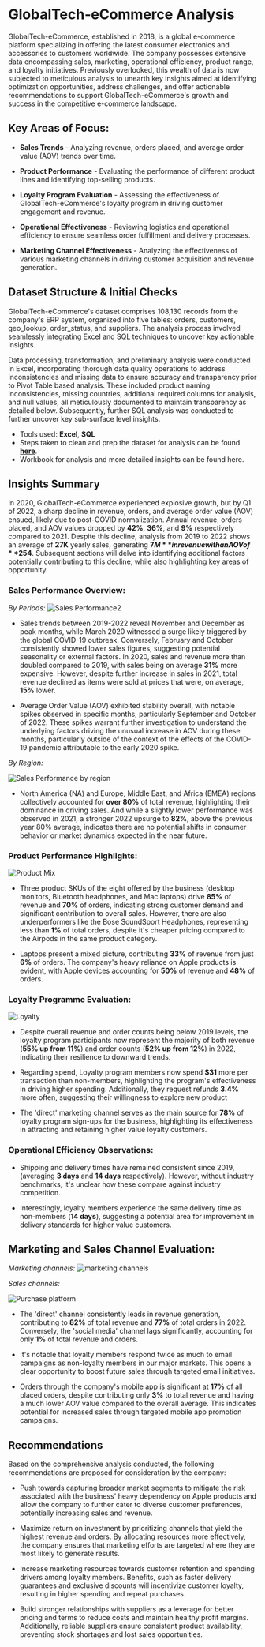 # GlobalTech-eCommerce Analysis


GlobalTech-eCommerce, established in 2018, is a global e-commerce platform specializing in offering the latest consumer electronics and accessories to customers worldwide. The company possesses extensive data encompassing sales, marketing, operational efficiency, product range, and loyalty initiatives. Previously overlooked, this wealth of data is now subjected to meticulous analysis to unearth key insights aimed at identifying optimization opportunities, address challenges, and offer actionable recommendations to support GlobalTech-eCommerce's growth and success in the competitive e-commerce landscape.

## Key Areas of Focus:
* **Sales Trends** - Analyzing revenue, orders placed, and average order value (AOV) trends over time.

* **Product Performance** - Evaluating the performance of different product lines and identifying
top-selling products.

* **Loyalty Program Evaluation** - Assessing the effectiveness of GlobalTech-eCommerce's loyalty program
in driving customer engagement and revenue.

* **Operational Effectiveness** - Reviewing logistics and operational efficiency to ensure seamless order
fulfillment and delivery processes.

* **Marketing Channel Effectiveness** - Analyzing the effectiveness of various marketing channels in
driving customer acquisition and revenue generation.


## Dataset Structure & Initial Checks
GlobalTech-eCommerce's dataset comprises 108,130 records from the company's ERP system, organized into five tables: orders, customers, geo_lookup, order_status, and suppliers. The analysis process involved seamlessly integrating Excel and SQL techniques to uncover key actionable insights.

Data processing, transformation, and preliminary analysis were conducted in Excel, incorporating thorough data quality operations to address inconsistencies and missing data to ensure accuracy and transparency prior to Pivot Table based analysis. These included product naming inconsistencies, missing countries, additional required columns for analysis, and null values, all meticulously documented to maintain transparency as detailed below. Subsequently, further SQL analysis was conducted to further uncover key sub-surface level insights.

* Tools used: **Excel**, **SQL**
* Steps taken to clean and prep the dataset for analysis can be found **[here](https://github.com/lawalhassantaiwo/GlobalTech-eCommerce-Analysis/blob/main/Issue%20Log%20Documentation.pdf)**.
* Workbook for analysis and more detailed insights can be found here.

## Insights Summary
In 2020, GlobalTech-eCommerce experienced explosive growth, but by Q1 of 2022, a sharp decline in revenue, orders, and average order value (AOV) ensued, likely due to post-COVID normalization. Annual revenue, orders placed, and AOV values dropped by **42%**, **36%**, and **9%** respectively compared to 2021. Despite this decline, analysis from 2019 to 2022 shows an average of **27K** yearly sales, generating **$7M** in revenue with an AOV of **$254**. Subsequent sections will delve into identifying additional factors potentially contributing to this decline, while also highlighting key areas of opportunity.

### Sales Performance Overview:

_By Periods:_
![Sales Performance2](https://github.com/lawalhassantaiwo/GlobalTech-eCommerce/assets/144157868/03e4f6ca-fbf6-42b2-b283-a88aeb4deec8)

* Sales trends between 2019-2022 reveal November and December as peak months, while March 2020 witnessed a surge likely triggered by the global COVID-19 outbreak. Conversely, February and October consistently showed lower sales figures, suggesting potential seasonality or external factors. In 2020, sales and revenue more than doubled compared to 2019, with sales being on average **31%** more expensive. However, despite further increase in sales in 2021, total revenue declined as items were sold at prices that were, on average, **15%** lower.

* Average Order Value (AOV) exhibited stability overall, with notable spikes observed in specific months, particularly September and October of 2022. These spikes warrant further investigation to understand the underlying factors driving the unusual increase in AOV during these months, particularly outside of the context of the effects of the COVID-19 pandemic attributable to the early 2020 spike.

_By Region:_

![Sales Performance by region](https://github.com/lawalhassantaiwo/GlobalTech-eCommerce/assets/144157868/aade84c5-45b2-4810-a0b8-01f2ba84cc88)

* North America (NA) and Europe, Middle East, and Africa (EMEA) regions collectively accounted for **over 80%** of total revenue, highlighting their dominance in driving sales. And while a slightly lower performance was observed in 2021, a stronger 2022 upsurge to **82%**, above the previous year 80% average, indicates there are no potential shifts in consumer behavior or market dynamics expected in the near future.

### Product Performance Highlights:

![Product Mix](https://github.com/lawalhassantaiwo/GlobalTech-eCommerce/assets/144157868/960d2dc6-03a1-488f-8e56-51f0b1ab9bbe)

* Three product SKUs of the eight offered by the business (desktop monitors, Bluetooth headphones, and Mac laptops) drive **85%** of revenue and **70%** of orders, indicating strong customer demand and significant contribution to overall sales. However, there are also underperformers like the Bose SoundSport Headphones, representing less than **1%** of total orders, despite it's cheaper pricing compared to the Airpods in the same product category.

* Laptops present a mixed picture, contributing **33%** of revenue from just **6%** of orders. The company's heavy reliance on Apple products is evident, with Apple devices accounting for **50%** of revenue and **48%** of orders.

### Loyalty Programme Evaluation:

![Loyalty](https://github.com/lawalhassantaiwo/GlobalTech-eCommerce/assets/144157868/9a4ca1fd-16a8-4c17-b39a-61cc6adf392c)
  
* Despite overall revenue and order counts being below 2019 levels, the loyalty program participants now represent the majority of both revenue (**55% up from 11%**) and order counts (**52% up from 12%**) in 2022, indicating their resilience to downward trends.

* Regarding spend, Loyalty program members now spend **$31** more per transaction than non-members, highlighting the program's effectiveness in driving higher spending. Additionally, they request refunds **3.4%** more often, suggesting their willingness to explore new product

* The 'direct' marketing channel serves as the main source for **78%** of loyalty program sign-ups for the business, highlighting its effectiveness in attracting and retaining higher value loyalty customers.

### Operational Efficiency Observations:
* Shipping and delivery times have remained consistent since 2019, (averaging **3 days** and **14 days** respectively). However, without industry benchmarks, it's unclear how these compare against industry competition.

* Interestingly, loyalty members experience the same delivery time as non-members (**14 days**), suggesting a potential area for improvement in delivery standards for higher value customers.


## Marketing and Sales Channel Evaluation:

_Marketing channels:_
![marketing channels](https://github.com/lawalhassantaiwo/GlobalTech-eCommerce/assets/144157868/c06b2c84-ce47-4021-8df7-0f563d0df2d8)

_Sales channels:_

![Purchase platform](https://github.com/lawalhassantaiwo/GlobalTech-eCommerce/assets/144157868/c3190809-5bc2-4442-803a-4e6f8d3cd2f3)

* The 'direct' channel consistently leads in revenue generation, contributing to **82%** of total revenue and **77%** of total orders in 2022. Conversely, the 'social media' channel lags significantly, accounting for only **1%** of total revenue and orders.
  
* It's notable that loyalty members respond twice as much to email campaigns as non-loyalty members in our major markets. This opens a clear opportunity to boost future sales through targeted email initiatives.

* Orders through the company's mobile app is significant at **17%** of all placed orders, despite contributing only **3%** to total revenue and having a much lower AOV value compared to the overall average. This indicates potential for increased sales through targeted mobile app promotion campaigns.


## Recommendations
Based on the comprehensive analysis conducted, the following recommendations are proposed for consideration by the company:

* Push towards capturing broader market segments to mitigate the risk associated with the business' heavy dependency on Apple products and allow the company to further cater to diverse customer preferences, potentially increasing sales and revenue.

* Maximize return on investment by prioritizing channels that yield the highest revenue and orders. By allocating resources more effectively, the company ensures that marketing efforts are targeted where they are most likely to generate  results.

* Increase marketing resources towards customer retention and spending drivers among loyalty members. Benefits, such as faster delivery guarantees and exclusive discounts will incentivize customer loyalty, resulting in higher spending and repeat purchases.

* Build stronger relationships with suppliers as a leverage for better pricing and terms to reduce costs and maintain healthy profit margins. Additionally, reliable suppliers ensure consistent product availability, preventing stock shortages and lost sales opportunities.


